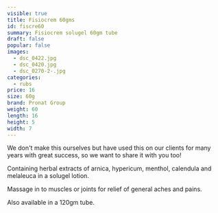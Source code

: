 ```yaml
---
visible: true
title: Fisiocrem 60gms
id: fiscre60
summary: Fisiocrem solugel 60gm tube
draft: false
popular: false
images:
  - dsc_0422.jpg
  - dsc_0420.jpg
  - dsc_0270-2-.jpg
categories:
  - rubs
price: 16
size: 60g
brand: Pronat Group
weight: 60
length: 16
height: 5
width: 7
---
```

We don't make this ourselves but have used this on our clients for many years with great success, so we want to share it with you too!

Containing herbal extracts of arnica, hypericum, menthol, calendula and melaleuca in a solugel lotion.

Massage in to muscles or joints for relief of general aches and pains. 

Also available in a 120gm tube.